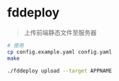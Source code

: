# fddeploy
> 上传前端静态文件至服务器

```bash
# 使用
cp config.example.yaml config.yaml
make

./fddeploy upload --target APPNAME
```
